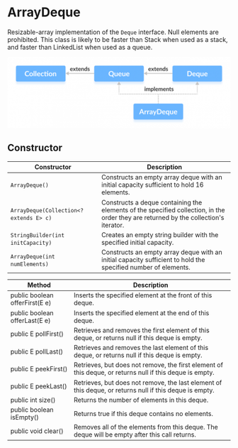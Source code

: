 # ArrayDeque
Resizable-array implementation of the `Deque` interface. Null elements are prohibited. This class is likely to be faster than Stack when used as a stack, and faster than LinkedList when used as a queue.

![](images/java-arraydeque-class.png)

## Constructor

|     Constructor |         Description                    |
|----------------------------|------------------------------------|
|     `ArrayDeque()`	       |   Constructs an empty array deque with an initial capacity sufficient to hold 16 elements.  |
|  `ArrayDeque(Collection<? extends E> c)` |     Constructs a deque containing the elements of the specified collection, in the order they are returned by the collection's iterator. |
|  `StringBuilder(int initCapacity)`	 |     Creates an empty string builder with the specified initial capacity. |
|  `ArrayDeque(int numElements)`	|  Constructs an empty array deque with an initial capacity sufficient to hold the specified number of elements. |

<table>
<thead>
  <tr>
    <th>Method</th>
    <th>Description</th>
  </tr>
</thead>
<tbody>
  <tr>
    <td>public boolean offerFirst(E e)</td>
    <td>Inserts the specified element at the front of this deque.</td>
  </tr>
  <tr>
    <td>public boolean offerLast(E e)</td>
    <td>Inserts the specified element at the end of this deque.</td>
  </tr>
  <tr>
    <td>public E pollFirst()</td>
    <td>Retrieves and removes the first element of this deque, or returns null if this deque is empty.</td>
  </tr>
  <tr>
    <td>public E pollLast()</td>
    <td>Retrieves and removes the last element of this deque, or returns null if this deque is empty.</td>
  </tr>
  <tr>
    <td>public E peekFirst()</td>
    <td>Retrieves, but does not remove, the first element of this deque, or returns null if this deque is empty.</td>
  </tr>
  <tr>
    <td>public E peekLast()</td>
    <td>Retrieves, but does not remove, the last element of this deque, or returns null if this deque is empty.</td>
  </tr>
  <tr>
    <td>public int size()</td>
    <td>Returns the number of elements in this deque.</td>
  </tr>
  <tr>
    <td>public boolean isEmpty()</td>
    <td>Returns true if this deque contains no elements.</td>
  </tr>
  <tr>
    <td>public void clear()</td>
    <td>Removes all of the elements from this deque. The deque will be empty after this call returns.</td>
  </tr>
</tbody>
</table>